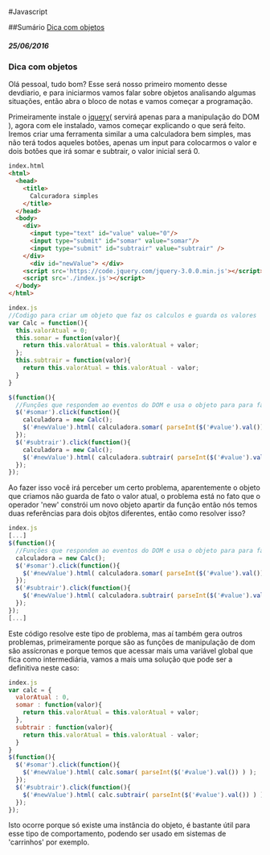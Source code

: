 #Javascript

##Sumário
[Dica com objetos](https://github.com/Leandro-Araujo/devdiario/blob/master/javascript.md#dica-com-objetos)

##### 25/06/2016

### Dica com objetos

Olá pessoal, tudo bom? Esse será nosso primeiro momento desse devdiario, e para iniciarmos vamos falar sobre objetos analisando algumas situações, então abra o bloco de notas e vamos começar a programação.

Primeiramente instale o [jquery](https://jquery.com/)( servirá apenas para a manipulação do DOM ), agora com ele instalado, vamos começar explicando o que será feito. Iremos criar uma ferramenta similar a uma calculadora bem simples, mas não terá todos aqueles botões, apenas um input para colocarmos o valor e dois botões que irá somar e subtrair, o valor inicial será 0.

```html
index.html
<html>
  <head>
    <title>
      Calcuradora simples
    </title>
  </head>
  <body>
    <div>
      <input type="text" id="value" value="0"/>
      <input type="submit" id="somar" value="somar"/>
      <input type="submit" id="subtrair" value="subtrair" />
    </div>
      <div id="newValue"> </div>
    <script src='https://code.jquery.com/jquery-3.0.0.min.js'></script>
    <script src='./index.js'></script>
  </body>
</html>
```

```javascript
index.js
//Codigo para criar um objeto que faz os calculos e guarda os valores
var Calc = function(){
  this.valorAtual = 0;
  this.somar = function(valor){
    return this.valorAtual = this.valorAtual + valor;
  };
  this.subtrair = function(valor){
    return this.valorAtual = this.valorAtual - valor;
  }
}

$(function(){
  //Funções que respondem ao eventos do DOM e usa o objeto para para fazer os cálculos
  $('#somar').click(function(){
    calculadora = new Calc();
    $('#newValue').html( calculadora.somar( parseInt($('#value').val()) ) );
  });
  $('#subtrair').click(function(){
    calculadora = new Calc();
    $('#newValue').html( calculadora.subtrair( parseInt($('#value').val()) ) );
  });
});
```

Ao fazer isso você irá perceber um certo problema, aparentemente o objeto que criamos não guarda de fato o valor atual, o problema está no fato que o operador 'new' constrói um novo objeto apartir da função então nós temos duas referências para dois objtos diferentes, então como resolver isso?

```javascript
index.js
[...]
$(function(){
  //Funções que respondem ao eventos do DOM e usa o objeto para para fazer os cálculos
  calculadora = new Calc();
  $('#somar').click(function(){
    $('#newValue').html( calculadora.somar( parseInt($('#value').val()) ) );
  });
  $('#subtrair').click(function(){
    $('#newValue').html( calculadora.subtrair( parseInt($('#value').val()) ) );
  });
});
[...]
```

Este código resolve este tipo de problema, mas aí também gera outros problemas, primeiramente porque são as funções de manipulação de dom são assícronas e porque temos que acessar mais uma variável global que fica como intermediária, vamos a mais uma solução que pode ser a definitiva neste caso:

```javascript
index.js
var calc = {
  valorAtual : 0,
  somar : function(valor){
    return this.valorAtual = this.valorAtual + valor;
  },
  subtrair : function(valor){
    return this.valorAtual = this.valorAtual - valor;
  }
}
$(function(){
  $('#somar').click(function(){
    $('#newValue').html( calc.somar( parseInt($('#value').val()) ) );
  });
  $('#subtrair').click(function(){
    $('#newValue').html( calc.subtrair( parseInt($('#value').val()) ) );
  });
});
```
Isto ocorre porque só existe uma instância do objeto, é bastante útil para esse tipo de comportamento, podendo ser usado em sistemas de 'carrinhos' por exemplo.
